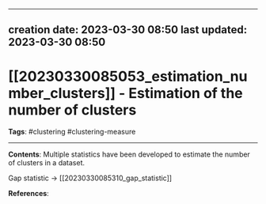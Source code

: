 
---
creation date: 2023-03-30 08:50
last updated: 2023-03-30 08:50
---
# [[20230330085053_estimation_number_clusters]] - Estimation of the number of clusters
__Tags__: #clustering #clustering-measure

---
__Contents__: Multiple statistics have been developed to estimate the number of clusters in a dataset.

Gap statistic -> [[20230330085310_gap_statistic]]

__References__:



